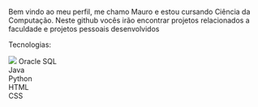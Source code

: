
Bem vindo ao meu perfil, me chamo Mauro e estou cursando Ciência da Computação.
Neste github vocês irão encontrar projetos relacionados a faculdade e projetos pessoais desenvolvidos


Tecnologias:
<br>      

<img src="https://cdn.jsdelivr.net/gh/devicons/devicon@latest/icons/oracle/oracle-original.svg" />
          Oracle SQL
<br>
Java
<br>
Python
<br>
HTML
<br>
CSS
<br>
